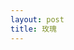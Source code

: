 ```yaml
---
layout: post
title: 玫瑰
---
```


<iframe style="width: 500px;" scrolling="no" height="510px" frameborder="0" noresize="noresize" src="javascript:&#039;&lt;!doctype html&gt;\n&lt;html&gt;\n\t&lt;head&gt;\n\t\t&lt;title&gt;JS1k, 1k demo submission [1022]&lt;/title&gt;\n\t\t&lt;meta charset=&quot;utf-8&quot; /&gt;\n\t&lt;/head&gt;\n\t&lt;body &gt;\n\t\t&lt;canvas id=&quot;c&quot;&gt;&lt;/canvas&gt;\n\t\t&lt;script&gt;\n\t\t\tvar b = document.body;\n\t\t\tvar c = document.getElementsByTagName(\&#039;canvas\&#039;)[0];\n\t\t\tvar a = c.getContext(\&#039;2d\&#039;);\n\t\t\tdocument.body.clientWidth; // fix bug in webkit: http://qfox.nl/weblog/218\n\t\t&lt;/script&gt;\n\t\t&lt;script&gt;\n// start of submission //\nwith(m=Math)C=cos,S=sin,P=pow,R=random;c.width=c.height=f=500;h=-250;function p(a,b,c){if(c&gt;60)return[S(a*7)*(13+5/(.2+P(b*4,4)))-S(b)*50,b*f+50,625+C(a*7)*(13+5/(.2+P(b*4,4)))+b*400,a*1-b/2,a];A=a*2-1;B=b*2-1;if(A*A+B*B&lt;1){if(c&gt;37){n=(j=c&amp;1)%3F6:4;o=.5/(a+.01)+C(b*125)*3-a*300;w=b*h;return[o*C(n)+w*S(n)+j*610-390,o*S(n)-w*C(n)+550-j*350,1180+C(B+A)*99-j*300,.4-a*.1+P(1-B*B,-h*6)*.15-a*b*.4+C(a+b)/5+P(C((o*(a+1)+(B&gt;0%3Fw:-w))/25),30)*.1*(1-B*B),o/1e3+.7-o*w*3e-6]}if(c&gt;32){c=c*1.16-.15;o=a*45-20;w=b*b*h;z=o*S(c)+w*C(c)+620;return[o*C(c)-w*S(c),28+C(B*.5)*99-b*b*b*60-z/2-h,z,(b*b*.3+P((1-(A*A)),7)*.15+.3)*b,b*.7]}o=A*(2-b)*(80-c*2);w=99-C(A)*120-C(b)*(-h-c*4.9)+C(P(1-b,7))*50+c*2;z=o*S(c)+w*C(c)+700;return[o*C(c)-w*S(c),B*99-C(P(b, 7))*50-c/3-z/1.35+450,z,(1-b/1.2)*.9+a*.1, P((1-b),20)/4+.05]}}setInterval(\&#039;for(i=0;i&lt;1e4;i++)if(s=p(R(),R(),i%2546/.74)){z=s[2];x=&#126;&#126;(s[0]*f/z-h);y=&#126;&#126;(s[1]*f/z-h);if(!m[q=y*f+x]|m[q]&gt;z)m[q]=z,a.fillStyle=&quot;rgb(&quot;+~(s[3]*h)+&quot;,&quot;+~(s[4]*h)+&quot;,&quot;+~(s[3]*s[3]*-80)+&quot;)&quot;,a.fillRect(x,y,1,1)}\&#039;,0)\n// end of submission //\n\t\t&lt;/script&gt;\n\t&lt;/body&gt;\n&lt;/html&gt;&#039;"></iframe>
